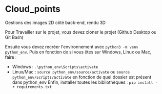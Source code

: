 # Cloud_points

Gestions des images 2D côté back-end, rendu 3D

Pour Travailler sur le projet, vous devez cloner le projet (Github Desktop ou Git Bash)

Ensuite vous devez recréer l'environnement avec ```python3 -m venv python_env```.
Puis en fonction de si vous êtes sur Windows, Linux ou Mac, faire : 
  - Windows : ```.\python_env\Scripts\activate```
  - Linux/Mac : ```source python_env/source/activate``` ou ```source python_env/Scripts/activate```
en fonction de quel dossier est présent dans python_env
Enfin, installer toutes les bibliothèques : ```pip install -r requirements.txt```
